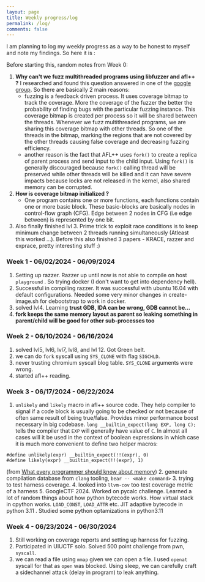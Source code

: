 ```yaml
---
layout: page
title: Weekly progress/log
permalink: /log/
comments: false
---
```


I am planning to log my weekly progress as a way to be honest to myself and note my findings. So here it is :

Before starting this, random notes from Week 0:

1. **Why can't we fuzz multithreaded programs using libfuzzer and afl++ ?** I researched and found this question answered in one of the [google group](https://groups.google.com/g/afl-users/c/lzDYaClQIco). 
    So there are basically 2 main reasons: 
    - fuzzing is a feedback driven process. It uses coverage bitmap to track the coverage. More the coverage of the fuzzer the better the probability of finding bugs with the particular fuzzing instance. 
    This coverage bitmap is created per process so it will be shared between the threads. Whenever we fuzz multithreaded programs, we are sharing this coverage bitmap with other threads. So one of the
    threads in the bitmap, marking the regions that are not covered by the other threads causing false coverage and decreasing fuzzing efficiency.
    - another reason is the fact that AFL++ uses `fork()` to create a replica of parent process and send input to the child input. Using `fork()` is generally discouraged because `fork()`
    calling thread will be preserved while other threads will be killed and it can have severe impacts because locks are not released in the kernel, also shared memory can be corrupted.
2. **How is coverage bitmap initialized ?** 
    - One program contains one or more functions, each functions contain one or more basic block. These basic-blocks are basically nodes in control-flow graph (CFG). Edge between 2 nodes in CFG (i.e edge between)
    is represented by one bit.
3. Also finally finished lvl 3. Prime trick to exploit race conditions is to keep minimum change between 2 threads running simultaneously (Atleast this worked ...). Before this also finished 3 papers - KRACE, razzer and exprace,
    pretty interesting stuff :)

### Week 1 - 06/02/2024 - 06/09/2024

1. Setting up razzer. Razzer up until now is not able to compile on host `playground` . So trying docker (I don't want to get into dependency hell).
2. Successful in compiling razzer. It was successful with ubuntu 16.04 with default configurations. Needed some very minor changes in create-image.sh for debootstrap to work in docker.
3. solved lvl4. Learning **trust GDB, IDA can be wrong, GDB cannot be...**
4. **fork keeps the same memory layout as parent so leaking something in parent/child will be good for other sub-processes too** 

### Week 2 - 06/10/2024 - 06/16/2024
1. solved lvl5, lvl6, lvl7, lvl8, and lvl 12. Got Green belt.
2. we can do `fork` syscall using `SYS_CLONE` with flag `SIGCHLD`.
3. never trusting chromium syscall blog table. `SYS_CLONE` arguments were wrong.
5. started afl++ reading.

### Week 3 - 06/17/2024 - 06/22/2024
1. `unlikely` and `likely` macro in afl++ source code. They help compiler to signal if a code block is usually going to be checked or not because of often same result of being true/false. Provides minor performance boost necessary in big codebase.
`long __builtin_expect(long EXP, long C);` tells the compiler that `EXP` will generally have value of `C`. In almost all cases will it be used in the context of boolean expressions in which case it is much more convenient to define two helper macros:
```
#define unlikely(expr) __builtin_expect(!!(expr), 0)
#define likely(expr) __builtin_expect(!!(expr), 1)
```
(from [What every programmer should know about memory](https://www.akkadia.org/drepper/cpumemory.pdf))
2. generate compilation database from `clang` tooling, `bear -- <make command>`
3. trying to test harness coverage.
4. looked into `llvm-cov` too test coverage metric of a harness
5. GoogleCTF 2024. Worked on pycalc challenge. Learned a lot of random things about how python bytecode works. How virtual stack in cpython works. `LOAD_CONST`, `LOAD_ATTR` etc. JIT adaptive bytecode in python 3.11 . Studied some python optamizations in python3.11 

### Week 4 - 06/23/2024 - 06/30/2024
1. Still working on coverage reports and setting up harness for fuzzing.
2. Participated in UIUCTF solo. Solved 500 point challenge from pwn, `syscall`.
3. we can read a file using `mmap` given we can open a file. I used `openat` syscall for that as `open` was blocked. Using sleep, we can carefully craft a sidechannel attack (delay in program) to leak anything.
